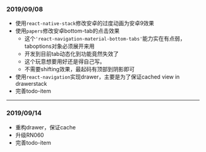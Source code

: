 ### 2019/09/08
- 使用`react-native-stack`修改安卓的过度动画为安卓9效果
- 使用`papers`修改安卓bottom-tab的点击效果
    - 这个`'react-navigation-material-bottom-tabs'`能力实在有点弱，taboptions对象必须展开来用
    - 开发到目前tab动态化到功能竟然失效了
    - 这个玩意想要用好还是得自己写。
    - 不需要shifting效果，最起码有顶部到阴影即可
- 使用`react-navigation`实现drawer，主要是为了保证cached view in drawerstack
- 完善todo-item

---

### 2019/09/14
- 重构drawer，保证cache
- 升级RN060
- 完善todo-item
